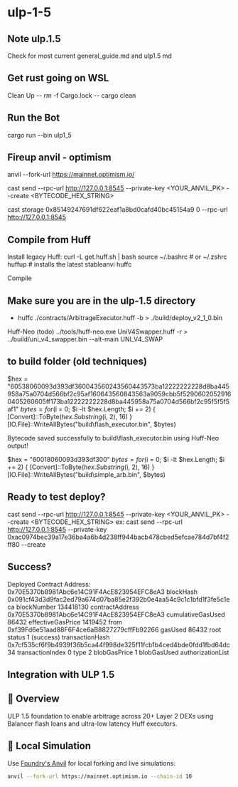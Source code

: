 # ulp-1-5

##  Note ulp.1.5
Check for most current general_guide.md and ulp1.5 md

## Get rust going on WSL

Clean Up
-- rm -f Cargo.lock
-- cargo clean

## Run the Bot
cargo run --bin ulp1_5

## Fireup anvil - optimism
anvil --fork-url https://mainnet.optimism.io/


cast send --rpc-url http://127.0.0.1:8545 --private-key <YOUR_ANVIL_PK> --create <BYTECODE_HEX_STRING>


cast storage 0x85149247691df622eaf1a8bd0cafd40bc45154a9 0 --rpc-url http://127.0.0.1:8545



## Compile from Huff
Install legacy Huff:
curl -L get.huff.sh | bash
source ~/.bashrc  # or ~/.zshrc
huffup             # installs the latest stableanvi huffc

Compile

## Make sure you are in the ulp-1.5 directory

* huffc ./contracts/ArbitrageExecutor.huff -b > ./build/deploy_v2_1_0.bin

Huff-Neo (todo)
../tools/huff-neo.exe UniV4Swapper.huff -r > ../build/uni_v4_swapper.bin --alt-main UNI_V4_SWAP

## to build folder (old techniques)
$hex = "60538060093d393df360043560243560443573ba12222222228d8ba445958a75a0704d566bf2c95af160643560843563a9059cbb5f52906020529160405260605ff173ba12222222228d8ba445958a75a0704d566bf2c95f5f5f5af1"
$bytes = for ($i = 0; $i -lt $hex.Length; $i += 2) { [Convert]::ToByte($hex.Substring($i, 2), 16) }
[IO.File]::WriteAllBytes("build\flash_executor.bin", $bytes)

Bytecode saved successfully to build\flash_executor.bin using Huff-Neo output!

$hex = "60018060093d393df300"
$bytes = for ($i = 0; $i -lt $hex.Length; $i += 2) { [Convert]::ToByte($hex.Substring($i, 2), 16) }
[IO.File]::WriteAllBytes("build\simple_arb.bin", $bytes)


## Ready to test deploy?
cast send --rpc-url http://127.0.0.1:8545 --private-key <YOUR_ANVIL_PK> --create <BYTECODE_HEX_STRING>
ex:
cast send --rpc-url http://127.0.0.1:8545 --private-key 0xac0974bec39a17e36ba4a6b4d238ff944bacb478cbed5efcae784d7bf4f2ff80 --create <contract data>

## Success?
Deployed Contract Address: 0x70E5370b8981Abc6e14C91F4AcE823954EFC8eA3
blockHash            0x091cf43d3d9fac2ed79a674d07ba85e2f392b0e4aa54c9c1c1bfd1f3fe5c1eca
blockNumber          134418130
contractAddress      0x70E5370b8981Abc6e14C91F4AcE823954EFC8eA3
cumulativeGasUsed    86432
effectiveGasPrice    1419452
from                 0xf39Fd6e51aad88F6F4ce6aB8827279cffFb92266
gasUsed              86432
root
status               1 (success)
transactionHash      0x7cf535cf6f9b4939f36b5ca44f998de325f11fcb1b4ced4bde0fdd1fbd64dc34
transactionIndex     0
type                 2
blobGasPrice         1
blobGasUsed
authorizationList

## Integration with ULP 1.5

## 🚀 Overview

ULP 1.5 foundation to enable arbitrage across 20+ Layer 2 DEXs using Balancer flash loans and ultra-low latency Huff executors.

## 🧪 Local Simulation

Use [Foundry's Anvil](https://book.getfoundry.sh/anvil/) for local forking and live simulations:

```bash
anvil --fork-url https://mainnet.optimism.io --chain-id 10
